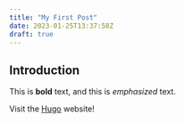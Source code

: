 ```yaml
---
title: "My First Post"
date: 2023-01-25T13:37:58Z
draft: true
---
```


## Introduction

This is **bold** text, and this is *emphasized* text.

Visit the [Hugo](https://gohugo.io) website!